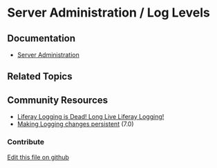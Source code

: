 # Server Administration / Log Levels

## Documentation

* [Server Administration](https://portal.liferay.dev/docs/7-2/user/-/knowledge_base/u/server-administration)

## Related Topics


## Community Resources

* [Liferay Logging is Dead! Long Live Liferay Logging!](https://liferay.dev/blogs/-/blogs/liferay-logging-is-dead-long-live-liferay-logging-)
* [Making Logging changes persistent](https://liferay.dev/blogs/-/blogs/liferay-7-dxp-making-logging-changes-persistent) (7.0)

### Contribute

[Edit this file on github](https://github.com/olafk/controlpanel-documentation-docs/blob/master/md/72en/com_liferay_server_admin_web_portlet_ServerAdminPortlet/log-levels.md)
